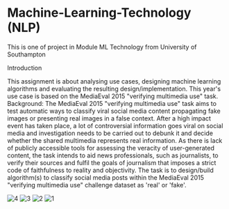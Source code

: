 # Machine-Learning-Technology (NLP)
This is one of project in Module ML Technology from University of Southampton 

Introduction

This assignment is about analysing use cases, designing machine learning algorithms and evaluating the resulting design/implementation. This year's use case is based on the MediaEval 2015 "verifying multimedia use" task.
Background: The MediaEval 2015 "verifying multimedia use" task aims to test automatic ways to classify viral social media content propagating fake images or presenting real images in a false context. After a high impact event has taken place, a lot of controversial information goes viral on social media and investigation needs to be carried out to debunk it and decide whether the shared multimedia represents real information. As there is lack of publicly accessible tools for assessing the veracity of user-generated content, the task intends to aid news professionals, such as journalists, to verify their sources and fulfil the goals of journalism that imposes a strict code of faithfulness to reality and objectivity.
The task is to design/build algorithm(s) to classify social media posts within the MediaEval 2015 "verifying multimedia use" challenge dataset as 'real' or 'fake'.

![4](https://github.com/Warayut-Muknumporn/Machine-Learning-Technology/assets/116235617/f5b1e6c1-48b9-4512-901a-36d3c0948715)
![3](https://github.com/Warayut-Muknumporn/Machine-Learning-Technology/assets/116235617/e62421d1-424d-4523-b6b0-8b261045864d)
![2](https://github.com/Warayut-Muknumporn/Machine-Learning-Technology/assets/116235617/a1beccba-8c14-451d-ae66-1b3d31733900)
![1](https://github.com/Warayut-Muknumporn/Machine-Learning-Technology/assets/116235617/713969e2-6d22-4902-8511-0efb22a170e3)

